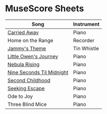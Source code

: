 # MuseScore Sheets

| Song | Instrument |
|----------|--------|
| [Carried Away](https://musescore.com/user/151255/scores/11250583) | Piano |
| Home on the Range | Recorder |
| [Jammy's Theme](https://musescore.com/user/151255/scores/10750297) | Tin Whistle |
| [Little Owen's Journey](https://musescore.com/user/151255/scores/13064497) | Piano |
| [Nebula Rising](https://musescore.com/user/151255/scores/10752862) | Piano |
| [Nine Seconds Til Midnight](https://musescore.com/user/151255/scores/11018503) | Piano |
| [Second Childhood](https://musescore.com/user/151255/scores/11144722) | Piano |
| [Seeking Escape](https://musescore.com/user/151255/scores/11070271) | Piano |
| Ode to Joy | Piano |
| Three Blind Mice | Piano |
